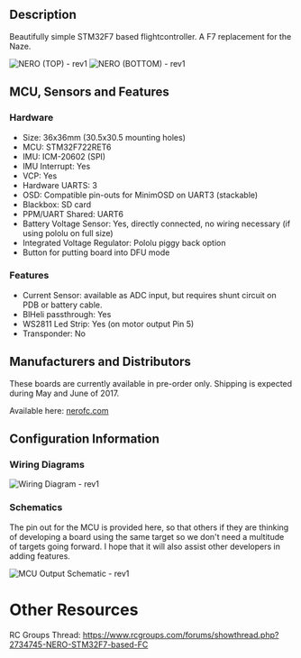 
## Description

Beautifully simple STM32F7 based flightcontroller. A F7 replacement for the Naze.

![NERO (TOP) - rev1](https://raw.githubusercontent.com/wiki/betaflight/betaflight/images/boards/nero/nero-rev1-top.png)
![NERO (BOTTOM) - rev1](https://raw.githubusercontent.com/wiki/betaflight/betaflight/images/boards/nero/nero-rev1-bottom.png)

## MCU, Sensors and Features

### Hardware
  - Size: 36x36mm (30.5x30.5 mounting holes)  
  - MCU: STM32F722RET6
  - IMU: ICM-20602 (SPI) 
  - IMU Interrupt: Yes
  - VCP: Yes
  - Hardware UARTS: 3 
  - OSD: Compatible pin-outs for MinimOSD on UART3 (stackable) 
  - Blackbox: SD card 
  - PPM/UART Shared: UART6
  - Battery Voltage Sensor: Yes, directly connected, no wiring necessary (if using pololu on full size)
  - Integrated Voltage Regulator: Pololu piggy back option 
  - Button for putting board into DFU mode

### Features
  - Current Sensor: available as ADC input, but requires shunt circuit on PDB or battery cable.
  - BlHeli passthrough: Yes 
  - WS2811 Led Strip: Yes (on motor output Pin 5)
  - Transponder: No

## Manufacturers and Distributors

These boards are currently available in pre-order only. Shipping is expected during May and June of 2017.  

Available here: [nerofc.com](https://nerofc.com)

## Configuration Information

### Wiring Diagrams
![Wiring Diagram - rev1](https://raw.githubusercontent.com/wiki/betaflight/betaflight/images/boards/nero/nero-rev1-wiring.png)

### Schematics

The pin out for the MCU is provided here, so that others if they are thinking of developing a board using the same target so we don't need a multitude of targets going forward. I hope that it will also assist other developers in adding features.

![MCU Output Schematic - rev1](https://raw.githubusercontent.com/wiki/betaflight/betaflight/images/boards/nero/nero-rev1-mcu-schematic.png)


# Other Resources

RC Groups Thread: https://www.rcgroups.com/forums/showthread.php?2734745-NERO-STM32F7-based-FC